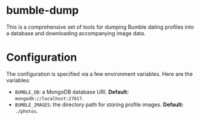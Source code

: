 # bumble-dump

This is a comprehensive set of tools for dumping Bumble dating profiles into a database and downloading accompanying image data.

# Configuration

The configuration is specified via a few environment variables. Here are the variables:

 * `BUMBLE_DB`: a MongoDB database URI. **Default:** `mongodb://localhost:27017`.
 * `BUMBLE_IMAGES`: the directory path for storing profile images. **Default:** `./photos`.
